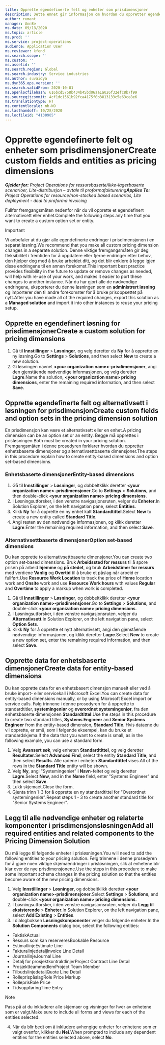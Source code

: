 ```yaml
---
title: Opprette egendefinerte felt og enheter som prisdimensjoner
description: Dette emnet gir informasjon om hvordan du oppretter egendefinerte alternativsett eller enheter.
author: rumant
manager: AnnBe
ms.date: 09/18/2020
ms.topic: article
ms.prod: ''
ms.service: project-operations
audience: Application User
ms.reviewer: kfend
ms.search.scope: ''
ms.custom: ''
ms.assetid: ''
ms.search.region: Global
ms.search.industry: Service industries
ms.author: suvaidya
ms.dyn365.ops.version: ''
ms.search.validFrom: 2020-10-01
ms.openlocfilehash: 616bcd5758b434b45bd06aa1a026f32efc8b7f99
ms.sourcegitcommit: 4cf1dc1561b92fca4175f0b3813133c5e63ce8e6
ms.translationtype: HT
ms.contentlocale: nb-NO
ms.lasthandoff: 10/28/2020
ms.locfileid: "4130905"
---
```

# <a name="create-custom-fields-and-entities-as-pricing-dimensions"></a><span data-ttu-id="9fb6c-103">Opprette egendefinerte felt og enheter som prisdimensjoner</span><span class="sxs-lookup"><span data-stu-id="9fb6c-103">Create custom fields and entities as pricing dimensions</span></span>

<span data-ttu-id="9fb6c-104">_**Gjelder for:** Project Operations for ressursbaserte/ikke-lagerbaserte scenarioer, Lite-distribusjon – avtale til proformafakturering_</span><span class="sxs-lookup"><span data-stu-id="9fb6c-104">_**Applies To:** Project Operations for resource/non-stocked based scenarios, Lite deployment - deal to proforma invoicing_</span></span>

<span data-ttu-id="9fb6c-105">Fullfør fremgangsmåten nedenfor når du vil opprette et egendefinert alternativsett eller enhet.</span><span class="sxs-lookup"><span data-stu-id="9fb6c-105">Complete the following steps any time that you want to create a custom option set or entity.</span></span>

> [!IMPORTANT]
> <span data-ttu-id="9fb6c-106">Vi anbefaler at du gjør alle egendefinerte endringer i prisdimensjonen i en separat løsning.</span><span class="sxs-lookup"><span data-stu-id="9fb6c-106">We recommend that you make all custom pricing dimension changes in a separate solution.</span></span> <span data-ttu-id="9fb6c-107">Denne viktige fremgangsmåten gir deg fleksibilitet i fremtiden for å oppdatere eller fjerne endringer etter behov, den hjelper deg med å bruke arbeidet ditt, og det blir enklere å legge igjen disse endringene til en annen forekomst.</span><span class="sxs-lookup"><span data-stu-id="9fb6c-107">This important best practice provides flexibility in the future to update or remove changes as needed, will help with re-use of your work, and makes it easier to port these changes to another instance.</span></span> <span data-ttu-id="9fb6c-108">Når du har gjort alle de nødvendige endringene, eksporterer du denne løsningen som en **administrert løsning** og importerer den til andre forekomster for å bruke prisoppsettet på nytt.</span><span class="sxs-lookup"><span data-stu-id="9fb6c-108">After you have made all of the required changes, export this solution as a **Managed solution** and import it into other instances to reuse your pricing setup.</span></span>


## <a name="create-a-custom-solution-for-pricing-dimensions"></a><span data-ttu-id="9fb6c-109">Opprette en egendefinert løsning for prisdimensjoner</span><span class="sxs-lookup"><span data-stu-id="9fb6c-109">Create a custom solution for pricing dimensions</span></span>
1. <span data-ttu-id="9fb6c-110">Gå til **Innstillinger** > **Løsninger**, og velg deretter du **Ny** for å opprette en ny løsning.</span><span class="sxs-lookup"><span data-stu-id="9fb6c-110">Go to **Settings** > **Solutions**, and then select **New** to create a new solution.</span></span> 
2. <span data-ttu-id="9fb6c-111">Gi løsningen navnet **\<your organization name>-prisdimensjoner**, angi den gjenstående nødvendige informasjonen, og velg deretter **Lagre**.</span><span class="sxs-lookup"><span data-stu-id="9fb6c-111">Name the solution, **\<your organization name> pricing dimensions**, enter the remaining required information, and then select **Save**.</span></span>
  
## <a name="create-custom-fields-and-option-sets-in-the-pricing-dimension-solution"></a><span data-ttu-id="9fb6c-112">Opprette egendefinerte felt og alternativsett i løsningen for prisdimensjon</span><span class="sxs-lookup"><span data-stu-id="9fb6c-112">Create custom fields and option sets in the pricing dimension solution</span></span>

<span data-ttu-id="9fb6c-113">En prisdimensjon kan være et alternativsett eller en enhet.</span><span class="sxs-lookup"><span data-stu-id="9fb6c-113">A pricing dimension can be an option set or an entity.</span></span> <span data-ttu-id="9fb6c-114">Begge må opprettes i prisløsningen.</span><span class="sxs-lookup"><span data-stu-id="9fb6c-114">Both must be created in your pricing solution.</span></span> <span data-ttu-id="9fb6c-115">Fremgangsmåten i denne prosedyren forklarer hvordan du oppretter enhetsbaserte dimensjoner og alternativsettbaserte dimensjoner.</span><span class="sxs-lookup"><span data-stu-id="9fb6c-115">The steps in this procedure explain how to create entity-based dimensions and option set-based dimensions.</span></span>

### <a name="entity-based-dimensions"></a><span data-ttu-id="9fb6c-116">Enhetsbaserte dimensjoner</span><span class="sxs-lookup"><span data-stu-id="9fb6c-116">Entity-based dimensions</span></span>

1. <span data-ttu-id="9fb6c-117">Gå til **Innstillinger** > **Løsninger**, og dobbeltklikk deretter **\<your organization name>-prisdimensjoner**.</span><span class="sxs-lookup"><span data-stu-id="9fb6c-117">Go to **Settings** > **Solutions**, and then double-click **\<your organization name> pricing dimensions**.</span></span>
2. <span data-ttu-id="9fb6c-118">I Løsningsutforsker, i den venstre navigasjonsruten, velger du **Enheter**.</span><span class="sxs-lookup"><span data-stu-id="9fb6c-118">In Solution Explorer, on the left navigation pane, select **Entities**.</span></span>
3. <span data-ttu-id="9fb6c-119">Klikk **Ny** for å opprette en ny enhet kalt **Standardtittel**.</span><span class="sxs-lookup"><span data-stu-id="9fb6c-119">Select **New** to create a new entity called **Standard Title**.</span></span> 
4. <span data-ttu-id="9fb6c-120">Angi resten av den nødvendige informasjonen, og klikk deretter **Lagre**.</span><span class="sxs-lookup"><span data-stu-id="9fb6c-120">Enter the remaining required information, and then select **Save**.</span></span>


### <a name="option-set-based-dimensions"></a><span data-ttu-id="9fb6c-121">Alternativsettbaserte dimensjoner</span><span class="sxs-lookup"><span data-stu-id="9fb6c-121">Option set-based dimensions</span></span> 
<span data-ttu-id="9fb6c-122">Du kan opprette to alternativsettbaserte dimensjoner.</span><span class="sxs-lookup"><span data-stu-id="9fb6c-122">You can create two option set-based dimensions.</span></span> <span data-ttu-id="9fb6c-123">Bruk **Arbeidssted for ressurs** til å spore prisen på arbeid **hjemme** og **på stedet**, og bruk **Arbeidstimer for ressurs** med verdiene **Vanlig** og **Overtid** til å bruke et påslag når arbeid er fullført.</span><span class="sxs-lookup"><span data-stu-id="9fb6c-123">Use **Resource Work Location** to track the price of **Home** location work and **Onsite** work and use **Resource Work hours** with values **Regular** and **Overtime** to apply a markup when work is completed.</span></span>


1. <span data-ttu-id="9fb6c-124">Gå til **Innstillinger** > **Løsninger**, og dobbeltklikk deretter **\<your organization name>-prisdimensjoner**.</span><span class="sxs-lookup"><span data-stu-id="9fb6c-124">Go to **Settings** > **Solutions**, and double-click  **\<your organization name> pricing dimensions**.</span></span> 
2. <span data-ttu-id="9fb6c-125">I Løsningsutforsker, i den venstre navigasjonsruten, velger du **Alternativsett**.</span><span class="sxs-lookup"><span data-stu-id="9fb6c-125">In Solution Explorer, on the left navigation pane, select  **Option Sets**.</span></span> 
3. <span data-ttu-id="9fb6c-126">Klikk **Ny** for å opprette et nytt alternativsett, angi den gjenstående nødvendige informasjonen, og klikk deretter **Lagre**.</span><span class="sxs-lookup"><span data-stu-id="9fb6c-126">Select **New** to create a new option set, enter the remaining required information, and then select **Save**.</span></span>

## <a name="create-data-for-entity-based-dimensions"></a><span data-ttu-id="9fb6c-127">Opprette data for enhetsbaserte dimensjoner</span><span class="sxs-lookup"><span data-stu-id="9fb6c-127">Create data for entity-based dimensions</span></span>

<span data-ttu-id="9fb6c-128">Du kan opprette data for en enhetsbasert dimensjon manuelt eller ved å bruke import- eller servicekall i Microsoft Excel.</span><span class="sxs-lookup"><span data-stu-id="9fb6c-128">You can create data for entity-based dimensions manually, or by using Microsoft Excel import or service calls.</span></span> <span data-ttu-id="9fb6c-129">Følg trinnene i denne prosedyren for å opprette to standardtitler, **systemingeniør** og **overordnet systemingeniør**, fra den enhetsbaserte dimensjonen **Standardtittel**.</span><span class="sxs-lookup"><span data-stu-id="9fb6c-129">Use the steps in this procedure to create two standard titles, **Systems Engineer** and **Senior Systems Engineer** from the entity-based dimension, **Standard Title**.</span></span> <span data-ttu-id="9fb6c-130">Hvis dataene du vil opprette, er små, som i følgende eksempel, kan du bruke et standardskjema.</span><span class="sxs-lookup"><span data-stu-id="9fb6c-130">If the data that you want to create is small, as in the following example, you can use a standard form.</span></span>

1. <span data-ttu-id="9fb6c-131">Velg **Avansert søk**, velg enheten **Standardtittel**, og velg deretter **Resultater**.</span><span class="sxs-lookup"><span data-stu-id="9fb6c-131">Select **Advanced Find**, select the entity **Standard Title**, and then select **Results**.</span></span> <span data-ttu-id="9fb6c-132">Alle radene i enheten **Standardtittel** vises.</span><span class="sxs-lookup"><span data-stu-id="9fb6c-132">All of the rows in the **Standard Title** entity will be shown.</span></span>
2. <span data-ttu-id="9fb6c-133">Velg **Ny**, angi "Systemingeniør" i **Navn**-feltet og velg deretter **Lagre**.</span><span class="sxs-lookup"><span data-stu-id="9fb6c-133">Select **New**, and in the **Name** field, enter "Systems Engineer" and then select **Save**.</span></span>
3. <span data-ttu-id="9fb6c-134">Lukk skjemaet.</span><span class="sxs-lookup"><span data-stu-id="9fb6c-134">Close the form.</span></span> 
4. <span data-ttu-id="9fb6c-135">Gjenta trinn 1-3 for å opprette en ny standardtittel for "Overordnet systemingeniør".</span><span class="sxs-lookup"><span data-stu-id="9fb6c-135">Repeat steps 1 - 3 to create another standard title for "Senior Systems Engineer".</span></span>

## <a name="add-all-required-entities-and-related-components-to-the-pricing-dimension-solution"></a><span data-ttu-id="9fb6c-136">Legg til alle nødvendige enheter og relaterte komponenter i prisdimensjonsløsningen</span><span class="sxs-lookup"><span data-stu-id="9fb6c-136">Add all required entities and related components to the Pricing Dimension Solution</span></span>
<span data-ttu-id="9fb6c-137">Du må legge til følgende enheter i prisløsningen.</span><span class="sxs-lookup"><span data-stu-id="9fb6c-137">You will need to add the following entities to your pricing solution.</span></span> <span data-ttu-id="9fb6c-138">Følg trinnene i denne prosedyren for å gjøre noen viktige skjemaendringer i prisløsningen, slik at enhetene blir klar over de nye prisdimensjonene.</span><span class="sxs-lookup"><span data-stu-id="9fb6c-138">Use the steps in this procedure to make some important schema changes in the pricing solution so that the entities become aware of the new pricing dimensions.</span></span>

1. <span data-ttu-id="9fb6c-139">Velg **Innstillinger** > **Løsninger**, og dobbeltklikk deretter **\<your organization name>-prisdimensjoner**.</span><span class="sxs-lookup"><span data-stu-id="9fb6c-139">Select **Settings** > **Solutions**, and double-click **\<your organization name> pricing dimensions**.</span></span> 
2. <span data-ttu-id="9fb6c-140">I Løsningsutforsker, i den venstre navigasjonsruten, velger du **Legg til eksisterende** > **Enheter**.</span><span class="sxs-lookup"><span data-stu-id="9fb6c-140">In Solution Explorer, on the left navigation pane, select **Add Existing** > **Entities**.</span></span>
3. <span data-ttu-id="9fb6c-141">I dialogboksen **Løsningskomponenter** velger du følgende enheter:</span><span class="sxs-lookup"><span data-stu-id="9fb6c-141">In the **Solution Components** dialog box, select the following entities:</span></span>

  - <span data-ttu-id="9fb6c-142">Faktisk</span><span class="sxs-lookup"><span data-stu-id="9fb6c-142">Actual</span></span>
  - <span data-ttu-id="9fb6c-143">Ressurs som kan reserveres</span><span class="sxs-lookup"><span data-stu-id="9fb6c-143">Bookable Resource</span></span>
  - <span data-ttu-id="9fb6c-144">Estimatlinje</span><span class="sxs-lookup"><span data-stu-id="9fb6c-144">Estimate Line</span></span>
  - <span data-ttu-id="9fb6c-145">Fakturalinjedetalj</span><span class="sxs-lookup"><span data-stu-id="9fb6c-145">Invoice Line Detail</span></span>
  - <span data-ttu-id="9fb6c-146">Journallinje</span><span class="sxs-lookup"><span data-stu-id="9fb6c-146">Journal Line</span></span>
  - <span data-ttu-id="9fb6c-147">Detalj for prosjektkontraktlinjer</span><span class="sxs-lookup"><span data-stu-id="9fb6c-147">Project Contract Line Detail</span></span>
  - <span data-ttu-id="9fb6c-148">Prosjektteammedlem</span><span class="sxs-lookup"><span data-stu-id="9fb6c-148">Project Team Member</span></span>
  - <span data-ttu-id="9fb6c-149">Tilbudslinjedetalj</span><span class="sxs-lookup"><span data-stu-id="9fb6c-149">Quote Line Detail</span></span>
  - <span data-ttu-id="9fb6c-150">Rolleprispåslag</span><span class="sxs-lookup"><span data-stu-id="9fb6c-150">Role Price Markup</span></span>
  - <span data-ttu-id="9fb6c-151">Rollepris</span><span class="sxs-lookup"><span data-stu-id="9fb6c-151">Role Price</span></span> 
  - <span data-ttu-id="9fb6c-152">Tidsoppføring</span><span class="sxs-lookup"><span data-stu-id="9fb6c-152">Time Entry</span></span> 


> [!NOTE]
> <span data-ttu-id="9fb6c-153">Pass på at du inkluderer alle skjemaer og visninger for hver av enhetene som er valgt.</span><span class="sxs-lookup"><span data-stu-id="9fb6c-153">Make sure to include all forms and views for each of the entities selected.</span></span>

4. <span data-ttu-id="9fb6c-154">Når du blir bedt om å inkludere avhengige enheter for enhetene som er valgt ovenfor, klikker du **Nei**.</span><span class="sxs-lookup"><span data-stu-id="9fb6c-154">When prompted to include any dependent entities for the entities selected above, select **No**.</span></span>

